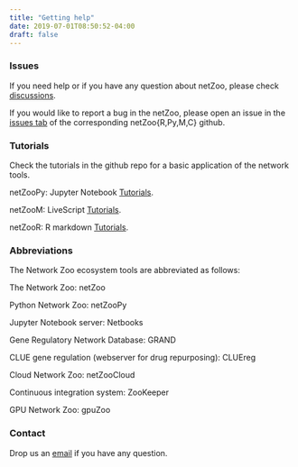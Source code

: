 ```yaml
---
title: "Getting help"
date: 2019-07-01T08:50:52-04:00
draft: false
---
```


### Issues

If you need help or if you have any question about netZoo, please check [discussions](https://github.com/netZoo/netZooR/discussions).

If you would like to report a bug in the netZoo, please open an issue in the [issues tab](https://github.com/netZoo/netZooM/issues) of the corresponding netZoo{R,Py,M,C} github.

### Tutorials

Check the tutorials in the github repo for a basic application of the network tools.

netZooPy: Jupyter Notebook [Tutorials](https://netzoopy.readthedocs.io/en/latest/tutos/index.html).

netZooM: LiveScript [Tutorials](https://netzoom.readthedocs.io/en/latest/tutos/index.html).

netZooR: R markdown [Tutorials](https://github.com/netZoo/netZooR/tree/master/vignettes).

### Abbreviations

The Network Zoo ecosystem tools are abbreviated as follows:

The Network Zoo: netZoo

Python Network Zoo: netZooPy

Jupyter Notebook server: Netbooks

Gene Regulatory Network Database: GRAND

CLUE gene regulation (webserver for drug repurposing): CLUEreg

Cloud Network Zoo: netZooCloud

Continuous integration system: ZooKeeper

GPU Network Zoo: gpuZoo

### Contact
Drop us an [email](mailto:benguebila@hsph.harvard.edu) if you have any question.
